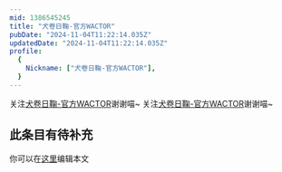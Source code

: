 ```yaml
---
mid: 1386545245
title: "犬卷日鞠-官方WACTOR"
pubDate: "2024-11-04T11:22:14.035Z"
updatedDate: "2024-11-04T11:22:14.035Z"
profile:
  {
    Nickname: ["犬卷日鞠-官方WACTOR"],
  }
---
```


关注[犬卷日鞠-官方WACTOR](https://space.bilibili.com/1386545245)谢谢喵~ 关注[犬卷日鞠-官方WACTOR](https://space.bilibili.com/1386545245)谢谢喵~

## 此条目有待补充
你可以在[这里](https://github.com/Yuhanawa/VTuber.ICU/edit/master/src/content/v/犬卷日鞠-官方WACTOR/index.md)编辑本文

